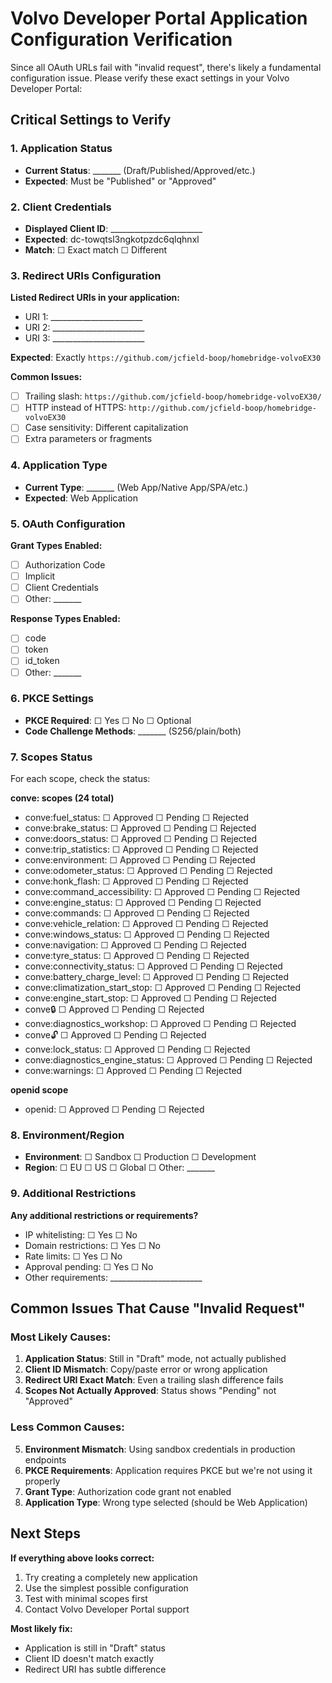 # Volvo Developer Portal Application Configuration Verification

Since all OAuth URLs fail with "invalid request", there's likely a fundamental configuration issue. Please verify these exact settings in your Volvo Developer Portal:

## Critical Settings to Verify

### 1. Application Status
- **Current Status**: _______ (Draft/Published/Approved/etc.)
- **Expected**: Must be "Published" or "Approved"

### 2. Client Credentials
- **Displayed Client ID**: _______________________
- **Expected**: dc-towqtsl3ngkotpzdc6qlqhnxl
- **Match**: ☐ Exact match ☐ Different

### 3. Redirect URIs Configuration
**Listed Redirect URIs in your application:**
- URI 1: _______________________
- URI 2: _______________________
- URI 3: _______________________

**Expected**: Exactly `https://github.com/jcfield-boop/homebridge-volvoEX30`

**Common Issues:**
- ☐ Trailing slash: `https://github.com/jcfield-boop/homebridge-volvoEX30/`
- ☐ HTTP instead of HTTPS: `http://github.com/jcfield-boop/homebridge-volvoEX30`
- ☐ Case sensitivity: Different capitalization
- ☐ Extra parameters or fragments

### 4. Application Type
- **Current Type**: _______ (Web App/Native App/SPA/etc.)
- **Expected**: Web Application

### 5. OAuth Configuration
**Grant Types Enabled:**
- ☐ Authorization Code
- ☐ Implicit
- ☐ Client Credentials
- ☐ Other: _______

**Response Types Enabled:**
- ☐ code
- ☐ token
- ☐ id_token
- ☐ Other: _______

### 6. PKCE Settings
- **PKCE Required**: ☐ Yes ☐ No ☐ Optional
- **Code Challenge Methods**: _______ (S256/plain/both)

### 7. Scopes Status
For each scope, check the status:

**conve: scopes (24 total)**
- conve:fuel_status: ☐ Approved ☐ Pending ☐ Rejected
- conve:brake_status: ☐ Approved ☐ Pending ☐ Rejected
- conve:doors_status: ☐ Approved ☐ Pending ☐ Rejected
- conve:trip_statistics: ☐ Approved ☐ Pending ☐ Rejected
- conve:environment: ☐ Approved ☐ Pending ☐ Rejected
- conve:odometer_status: ☐ Approved ☐ Pending ☐ Rejected
- conve:honk_flash: ☐ Approved ☐ Pending ☐ Rejected
- conve:command_accessibility: ☐ Approved ☐ Pending ☐ Rejected
- conve:engine_status: ☐ Approved ☐ Pending ☐ Rejected
- conve:commands: ☐ Approved ☐ Pending ☐ Rejected
- conve:vehicle_relation: ☐ Approved ☐ Pending ☐ Rejected
- conve:windows_status: ☐ Approved ☐ Pending ☐ Rejected
- conve:navigation: ☐ Approved ☐ Pending ☐ Rejected
- conve:tyre_status: ☐ Approved ☐ Pending ☐ Rejected
- conve:connectivity_status: ☐ Approved ☐ Pending ☐ Rejected
- conve:battery_charge_level: ☐ Approved ☐ Pending ☐ Rejected
- conve:climatization_start_stop: ☐ Approved ☐ Pending ☐ Rejected
- conve:engine_start_stop: ☐ Approved ☐ Pending ☐ Rejected
- conve:lock: ☐ Approved ☐ Pending ☐ Rejected
- conve:diagnostics_workshop: ☐ Approved ☐ Pending ☐ Rejected
- conve:unlock: ☐ Approved ☐ Pending ☐ Rejected
- conve:lock_status: ☐ Approved ☐ Pending ☐ Rejected
- conve:diagnostics_engine_status: ☐ Approved ☐ Pending ☐ Rejected
- conve:warnings: ☐ Approved ☐ Pending ☐ Rejected

**openid scope**
- openid: ☐ Approved ☐ Pending ☐ Rejected

### 8. Environment/Region
- **Environment**: ☐ Sandbox ☐ Production ☐ Development
- **Region**: ☐ EU ☐ US ☐ Global ☐ Other: _______

### 9. Additional Restrictions
**Any additional restrictions or requirements?**
- IP whitelisting: ☐ Yes ☐ No
- Domain restrictions: ☐ Yes ☐ No  
- Rate limits: ☐ Yes ☐ No
- Approval pending: ☐ Yes ☐ No
- Other requirements: _______________________

## Common Issues That Cause "Invalid Request"

### Most Likely Causes:
1. **Application Status**: Still in "Draft" mode, not actually published
2. **Client ID Mismatch**: Copy/paste error or wrong application
3. **Redirect URI Exact Match**: Even a trailing slash difference fails
4. **Scopes Not Actually Approved**: Status shows "Pending" not "Approved"

### Less Common Causes:
5. **Environment Mismatch**: Using sandbox credentials in production endpoints
6. **PKCE Requirements**: Application requires PKCE but we're not using it properly
7. **Grant Type**: Authorization code grant not enabled
8. **Application Type**: Wrong type selected (should be Web Application)

## Next Steps

**If everything above looks correct:**
1. Try creating a completely new application
2. Use the simplest possible configuration
3. Test with minimal scopes first
4. Contact Volvo Developer Portal support

**Most likely fix:**
- Application is still in "Draft" status
- Client ID doesn't match exactly
- Redirect URI has subtle difference